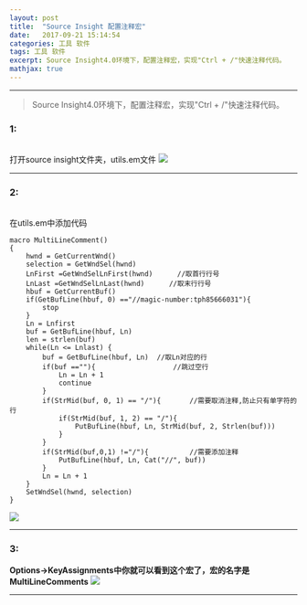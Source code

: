```yaml
---
layout: post
title:  "Source Insight 配置注释宏"
date:   2017-09-21 15:14:54
categories: 工具 软件
tags: 工具 软件
excerpt: Source Insight4.0环境下，配置注释宏，实现"Ctrl + /"快速注释代码。
mathjax: true
---
```


---

>Source Insight4.0环境下，配置注释宏，实现"Ctrl + /"快速注释代码。

### 1:
<br>打开source insight文件夹，utils.em文件
![](http://chuantu.biz/t6/57/1505961964x2890171582.png)

---

### 2:
<br>在utils.em中添加代码

```
macro MultiLineComment()
{
    hwnd = GetCurrentWnd()
    selection = GetWndSel(hwnd)
    LnFirst =GetWndSelLnFirst(hwnd)      //取首行行号
    LnLast =GetWndSelLnLast(hwnd)      //取末行行号
    hbuf = GetCurrentBuf()
    if(GetBufLine(hbuf, 0) =="//magic-number:tph85666031"){
        stop	
    }
    Ln = Lnfirst
    buf = GetBufLine(hbuf, Ln)
    len = strlen(buf)
    while(Ln <= Lnlast) {
        buf = GetBufLine(hbuf, Ln)  //取Ln对应的行
        if(buf ==""){                   //跳过空行
            Ln = Ln + 1	
            continue
        }
        if(StrMid(buf, 0, 1) == "/"){       //需要取消注释,防止只有单字符的行
            if(StrMid(buf, 1, 2) == "/"){
                PutBufLine(hbuf, Ln, StrMid(buf, 2, Strlen(buf)))	
            }	
        }
        if(StrMid(buf,0,1) !="/"){          //需要添加注释
            PutBufLine(hbuf, Ln, Cat("//", buf))	
        }
        Ln = Ln + 1
    }
    SetWndSel(hwnd, selection)	
}
```


![](http://chuantu.biz/t6/57/1505963258x2890191691.png)

---

### 3:
**Options->KeyAssignments中你就可以看到这个宏了，宏的名字是MultiLineComments**
![](http://chuantu.biz/t6/57/1505962833x2890174154.png)

---
